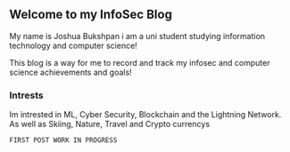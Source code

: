 ## Welcome to my InfoSec Blog

My name is Joshua Bukshpan i am a uni student studying information technology and computer science!

This blog is a way for me to record and track my infosec and computer science achievements and goals!

### Intrests 

Im intrested in ML, Cyber Security, Blockchain and the Lightning Network. 
As well as Skiing, Nature, Travel and Crypto currencys 

```markdown
FIRST POST WORK IN PROGRESS





